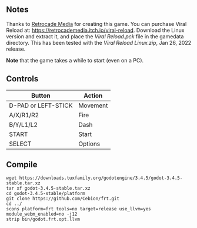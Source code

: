 ## Notes

Thanks to [Retrocade Media](https://retrocademedia.itch.io/) for creating this game. You can purchase Viral Reload at: https://retrocademedia.itch.io/viral-reload. Download the Linux version and extract it, and place the *Viral Reload.pck* file in the gamedata directory. This has been tested with the *Viral Reload Linux.zip*, Jan 26, 2022 release.

**Note** that the game takes a while to start (even on a PC).


## Controls

| Button              | Action   |
| --------------------| -------- |
| D-PAD or LEFT-STICK | Movement |
| A/X/R1/R2           | Fire     |
| B/Y/L1/L2           | Dash     |
| START               | Start    |
| SELECT              | Options  |


## Compile

```shell
wget https://downloads.tuxfamily.org/godotengine/3.4.5/godot-3.4.5-stable.tar.xz  
tar xf godot-3.4.5-stable.tar.xz  
cd godot-3.4.5-stable/platform  
git clone https://github.com/Cebion/frt.git  
cd ../  
scons platform=frt tools=no target=release use_llvm=yes module_webm_enabled=no -j12  
strip bin/godot.frt.opt.llvm
```

